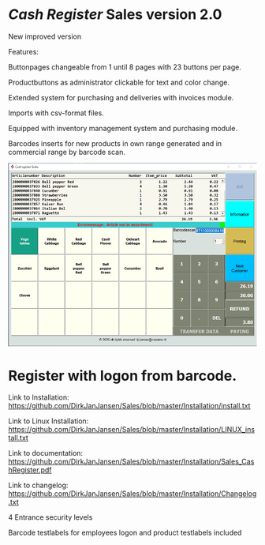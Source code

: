 # *Cash Register*  Sales version 2.0

New improved version

Features:

Buttonpages changeable from 1 until 8 pages with 23 buttons per page.

Productbuttons as administrator clickable for text and color change.

Extended system for purchasing and deliveries with invoices module.

Imports with csv-format files.

Equipped with inventory management system and purchasing module.

Barcodes inserts for new products in own range generated and in commercial range by barcode scan.

![Sales Cash Register Screenshot](https://raw.githubusercontent.com/DirkJanJansen/Sales/master/Cashregister.png)

# Register with logon from barcode.

Link to Installation: https://github.com/DirkJanJansen/Sales/blob/master/Installation/install.txt

Link to Linux Installation: https://github.com/DirkJanJansen/Sales/blob/master/Installation/LINUX_install.txt

Link to documentation: https://github.com/DirkJanJansen/Sales/blob/master/Installation/Sales_CashRegister.pdf

Link to changelog: https://github.com/DirkJanJansen/Sales/blob/master/Installation/Changelog.txt

4 Entrance security levels

Barcode testlabels for employees logon and product testlabels included




 



